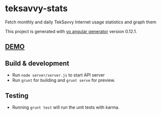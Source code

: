 # teksavvy-stats
Fetch monthly and daily TekSavvy Internet usage statistics and graph them

This project is generated with [yo angular generator](https://github.com/yeoman/generator-angular)
version 0.12.1.

## [DEMO](http://tekstats.amanuppal.ca)

## Build & development

* Run `node server/server.js` to start API server
* Run `grunt` for building and `grunt serve` for preview.

## Testing

* Running `grunt test` will run the unit tests with karma.
